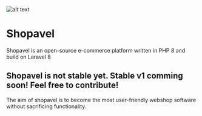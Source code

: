 
![alt text](https://shopavel.com/wp-content/uploads/2021/02/Schermafbeelding-2021-02-18-om-08.56.01.png)

# Shopavel
Shopavel is an open-source e-commerce platform written in PHP 8 and build on Laravel 8

## Shopavel is not stable yet. Stable v1 comming soon! Feel free to contribute!
The aim of shopavel is to become the most user-friendly webshop software without sacrificing functionality.

